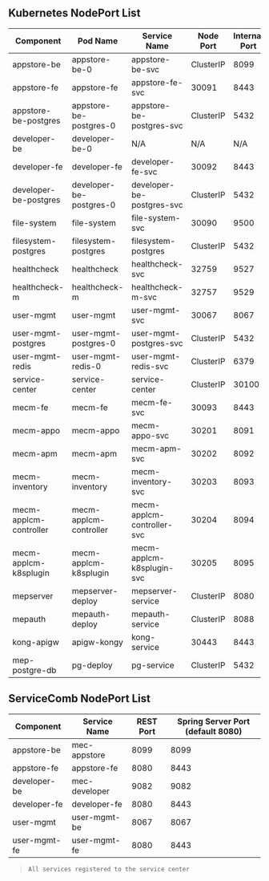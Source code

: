 Kubernetes NodePort List
-------------------------
| **Component** | **Pod Name** | **Service Name** | **Node Port** | **Internal Port** |
| --- | --- | --- | --- | --- |
| appstore-be | appstore-be-0 | appstore-be-svc | ClusterIP| 8099 |
| appstore-fe | appstore-fe   | appstore-fe-svc | 30091| 8443|
| appstore-be-postgres | appstore-be-postgres-0 | appstore-be-postgres-svc | ClusterIP | 5432 |
| developer-be | developer-be-0 | N/A| N/A | N/A |
| developer-fe | developer-fe | developer-fe-svc | 30092| 8443|
| developer-be-postgres | developer-be-postgres-0 | developer-be-postgres-svc | ClusterIP | 5432 |
| file-system | file-system | file-system-svc | 30090 | 9500 |
| filesystem-postgres | filesystem-postgres | filesystem-postgres | ClusterIP | 5432 |
| healthcheck | healthcheck | healthcheck-svc | 32759 | 9527 |
| healthcheck-m | healthcheck-m | healthcheck-m-svc | 32757 | 9529 |
| user-mgmt | user-mgmt  | user-mgmt-svc | 30067| 8067 |
| user-mgmt-postgres | user-mgmt-postgres-0 | user-mgmt-postgres-svc | ClusterIP | 5432 |
| user-mgmt-redis | user-mgmt-redis-0 | user-mgmt-redis-svc | ClusterIP | 6379 |
| service-center | service-center| service-center | ClusterIP | 30100 |
| mecm-fe | mecm-fe| mecm-fe-svc | 30093| 8443|
| mecm-appo | mecm-appo| mecm-appo-svc | 30201| 8091|
| mecm-apm | mecm-apm| mecm-apm-svc | 30202| 8092|
| mecm-inventory| mecm-inventory| mecm-inventory-svc | 30203| 8093|
| mecm-applcm-controller| mecm-applcm-controller| mecm-applcm-controller-svc | 30204| 8094|
| mecm-applcm-k8splugin| mecm-applcm-k8splugin| mecm-applcm-k8splugin-svc | 30205| 8095|
| mepserver|mepserver-deploy |  mepserver-service | ClusterIP | 8080 |
| mepauth|mepauth-deploy |mepauth-service  | ClusterIP | 8088|
| kong-apigw|apigw-kongy | kong-service | 30443|8443 |
| mep-postgre-db|pg-deploy |pg-service  | ClusterIP |5432 |

ServiceComb NodePort List
--------------------------
| **Component** | **Service Name** | **REST Port** | **Spring Server Port (default 8080)** |
| --- | --- | --- | --- |
| appstore-be | mec-appstore | 8099 | 8099 |
| appstore-fe | appstore-fe | 8080 | 8443|
| developer-be | mec-developer | 9082| 9082 |
| developer-fe | developer-fe | 8080 | 8443|
| user-mgmt | user-mgmt-be | 8067 | 8067 |
| user-mgmt-fe | user-mgmt-fe | 8080 | 8443|

> `All services registered to the service center`